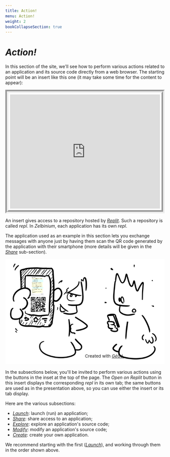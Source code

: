 ```yaml
---
title: Action!
menu: Action!
weight: 2
bookCollapseSection: true
---
```


# *Action!*

In this section of the site, we'll see how to perform various actions related to an application and its source code directly from a web browser. The starting point will be an insert like this one (it may take some time for the content to appear):

<div style="display: flex;">
<iframe style="margin: auto; border: groove 10px; padding: 5px;" src="https://replit.com/@Zelbinium/Messages?embed=true" width="500" height="360"></iframe>
</div>

An insert gives access to a repository hosted by [*Replit*](../resources/replit/). Such a repository is called *repl*. In *Zelbinium*, each application has its own *repl*.

The application used as an example in this section lets you exchange messages with anyone just by having them scan the QR code generated by the application with their smartphone (more details will be given in the [*Share*](./share) sub-section).

<div style="position: relative; width: 100%; text-align: center">
    <img style="margin: auto;" src="./Action.png">
    <span style="position: absolute; bottom : 20px; left: 50%; font-size: 1.4vmin;">
    <span>Created with </span>
    <a href="https://framalab.org/gknd-creator/" target="_blank">
        <em>GéGé</em>
    </a>
    <span>.</span>
    <span>
</div>


In the subsections below, you'll be invited to perform various actions using the buttons in the inset at the top of the page. The *Open on Replit* button in this insert displays the corresponding *repl* in its own tab; the same buttons are used as in the presentation above, so you can use either the insert or its tab display.

Here are the various subsections:

- [*Launch*](./launch): launch (run) an application;
- [*Share*](./share): share access to an application;
- [*Explore*](./explore): explore an application's source code;
- [*Modify*](./modify): modify an application's source code;
- [*Create*](./create): create your own application.

We recommend starting with the first ([*Launch*](./launch)), and working through them in the order shown above.